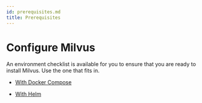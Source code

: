 ```yaml
---
id: prerequisites.md
title: Prerequisites
---
```


# Configure Milvus

An environment checklist is available for you to ensure that you are ready to install Milvus. Use the one that fits in.

- [With Docker Compose](prerequisite-docker.md)

- [With Helm](prerequisite-helm.md)